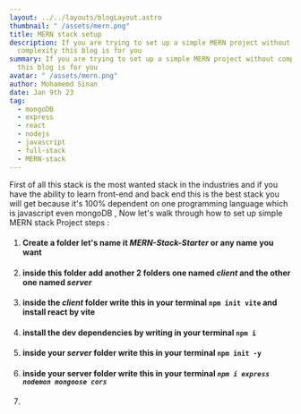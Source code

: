 ```yaml
---
layout: ../../layouts/blogLayout.astro
thumbnail: " /assets/mern.png"
title: MERN stack setup
description: If you are trying to set up a simple MERN project without
  complexity this blog is for you
summary: If you are trying to set up a simple MERN project without complexity
  this blog is for you
avatar: " /assets/mern.png"
author: Mohamemd Sinan
date: Jan 9th 23
tag:
  - mongoDB
  - express
  - react
  - nodejs
  - javascript
  - full-stack
  - MERN-stack
---
```

First of all this stack is the most wanted stack in the industries and if you have the ability to learn front-end and back end this is the best stack you will get because it's 100% dependent on one programming language which is javascript even mongoDB , Now let's walk through how to set up simple MERN stack Project steps :



1. #### C﻿reate a folder let's name it ***MERN-Stack-Starter*** or any name you want
2. #### i﻿nside this folder add another 2 folders one named ***client*** and the other one named ***server***
3. #### i﻿nside the ***client*** folder write this in your terminal **`npm init vite`** and install react by vite
4. #### i﻿nstall the dev dependencies by writing in your terminal **`npm i`**
5. #### i﻿nside your ***server*** folder write this in your terminal **`npm init -y`**
6. #### i﻿nside your server folder write this in your terminal ***`npm i express nodemon mongoose cors`***
7.